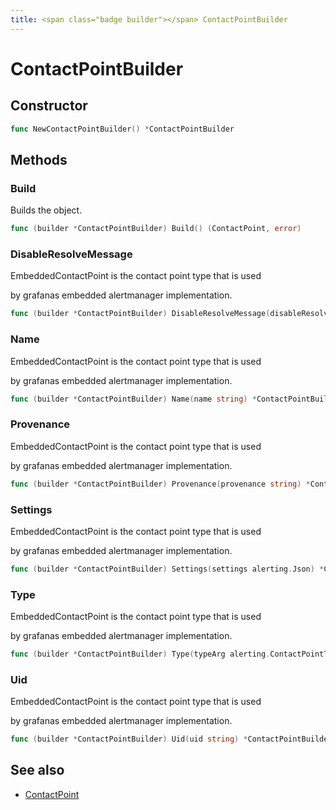 ```yaml
---
title: <span class="badge builder"></span> ContactPointBuilder
---
```

# <span class="badge builder"></span> ContactPointBuilder

## Constructor

```go
func NewContactPointBuilder() *ContactPointBuilder
```
## Methods

### <span class="badge object-method"></span> Build

Builds the object.

```go
func (builder *ContactPointBuilder) Build() (ContactPoint, error)
```

### <span class="badge object-method"></span> DisableResolveMessage

EmbeddedContactPoint is the contact point type that is used

by grafanas embedded alertmanager implementation.

```go
func (builder *ContactPointBuilder) DisableResolveMessage(disableResolveMessage bool) *ContactPointBuilder
```

### <span class="badge object-method"></span> Name

EmbeddedContactPoint is the contact point type that is used

by grafanas embedded alertmanager implementation.

```go
func (builder *ContactPointBuilder) Name(name string) *ContactPointBuilder
```

### <span class="badge object-method"></span> Provenance

EmbeddedContactPoint is the contact point type that is used

by grafanas embedded alertmanager implementation.

```go
func (builder *ContactPointBuilder) Provenance(provenance string) *ContactPointBuilder
```

### <span class="badge object-method"></span> Settings

EmbeddedContactPoint is the contact point type that is used

by grafanas embedded alertmanager implementation.

```go
func (builder *ContactPointBuilder) Settings(settings alerting.Json) *ContactPointBuilder
```

### <span class="badge object-method"></span> Type

EmbeddedContactPoint is the contact point type that is used

by grafanas embedded alertmanager implementation.

```go
func (builder *ContactPointBuilder) Type(typeArg alerting.ContactPointType) *ContactPointBuilder
```

### <span class="badge object-method"></span> Uid

EmbeddedContactPoint is the contact point type that is used

by grafanas embedded alertmanager implementation.

```go
func (builder *ContactPointBuilder) Uid(uid string) *ContactPointBuilder
```

## See also

 * <span class="badge object-type-struct"></span> [ContactPoint](./object-ContactPoint.md)
